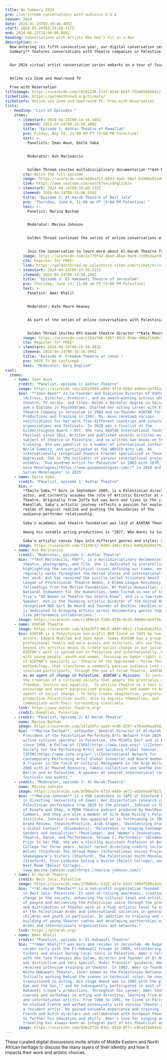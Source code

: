 ```yaml
---
title: No Summary 2024
pre: Live-stream conversations with audience Q & A
season: 2024
date: 2024-01-24T04:39:48.405Z
start: 2024-05-24T03:39:48.417Z
end: 2024-06-13T18:00:00.000Z
heading: Conversations with Artists Who Don't Fit in a Box
description: >-
  Now entering its fifth consecutive year, our digital conversation series **No
  Summary** features conversations with theatre companies in Palestine. 


  Our 2024 virtual artist conversation series embarks on a tour of four Palestinian cities to offer audiences in the Bay Area and beyond a taste of the Palestinian theatre scene today. Each episode spotlights a different theater, showcasing its history, notable performances, challenges, and life behind the scenes through interviews with its artists and community members. Theater makers, audiences, professors, and students are all invited to join in these stimulating conversations. 


  Online via Zoom and Howlround TV

  Free with Reservation
titleimage: https://ucarecdn.com/c8292236-1747-4544-863f-75b4056b6b42/
ticketlink: https://goldenthread.org/tickets/
ticketinfo: Online via Zoom and Howlround TV; Free with Reservation
lists:
  - heading: "List of Episodes "
    items:
      - itemstart: 2024-04-24T00:14:18.448Z
        itemend: 2024-04-24T00:14:18.460Z
        title: "Episode 1: Ashtar Theatre of Ramallah"
        pre: Friday, May 24, 11:00 AM PT (9:00 PM Palestine)
        text: >-
          Panelists: Iman Aoun, Emile Saba 


          Moderator: Ash Marinaccio 


          Golden Thread invites multidisciplinary documentarian **Ash Marinaccio** to facilitate a conversation with **Iman Aoun** and **Emile Saba** of [ASHTAR Theatre](https://www.ashtar-theatre.org/), of Ramallah, Palestine. ASHTAR Theatre is a non-profit organization that was established in 1991 in Jerusalem as the first theatre training organization for youth in Palestine by Edward Muallem and Iman Aoun, two Palestinian prominent actors who worked in theatre since 1977. Join the conversation to learn more about ASHTAR and hear directly from its lead artists about making theatre under occupation and during times of mass atrocities and genocide.
        cta: Watch the full episode
        image: https://ucarecdn.com/ebdea71f-60d3-4a4c-98ef-ba906e92a46e/
        link: https://www.youtube.com/watch?v=LxSPqljSk5o
      - itemstart: 2024-04-24T00:18:06.533Z
        itemend: 2024-04-24T00:18:06.550Z
        title: "Episode 2: Al-Harah Theatre of Beit Jala"
        pre: "Thursday, June 6, 11:00 am PT (9:00 PM Palestine) "
        text: >-
          Panelist: Marina Barham 


          Moderator: Marina Johnson 


          Golden Thread continues the series of online conversations with Palestinian theatres this week with a spotlight on [Al-Harah Theatre](https://alharah.org/), a non-profit cultural organization based in Beit-Jala, Palestine. **Al-Harah Theatre** is dedicated to fostering a civil society that prioritizes human rights, democracy, and freedom of expression. They work with all age groups through performances, festivals, training programs, and cultural projects. By engaging the local Palestinian community, including marginalized areas, and forming international partnerships, Al-Harah Theater aims to enhance both its own work and the performing arts sector in Palestine.


          Join the conversation to learn more about Al-Harah Theatre from **Marina Barham**, its co-Founder and General Director. **Marina Johnson**, a director, dramaturg and a PhD candidate in TAPS (Theatre and Performance Studies) at Stanford University will moderate the conversation.
        image: https://ucarecdn.com/2e779f4d-dbad-46ae-bac0-7c09e3aafda7/
        cta: Register for FREE!
        link: https://goldenthread.my.salesforce-sites.com/ticket/#/instances/a0FRh000006nEkjMAE
      - itemstart: 2024-04-24T00:19:50.223Z
        itemend: 2024-04-24T00:19:50.240Z
        title: "Episode 3: El Hakawati Theatre of Jerusalem"
        pre: Thursday, June 13, 11:00 am PT (9:00 PM Palestine)
        text: >-
          Panelist: Amer Khalil


          Moderator: Kate Moore Heaney 


          As part of the series of online conversations with Palestinian theatres, the spotlight this week is on **El-Hakawati Theatre**, the main public theatre institution in East Jerusalem. El-Hakawati is a Palestinian nonprofit cultural institution which strives to create and to develop a unique cultural life in Jerusalem, by way of producing and presenting artistic, educational, and entertaining programs that reflect the aspirations of the Palestinian people. Since its inception in 1984, El Hakawati operated as a forum for cultural and artistic platforms, and developing creative strategies and activities towards upgrading Arab arts and culture in Jerusalem. 


          Golden Thread invites NYC-based theatre director **Kate Moore Heaney** to moderate the conversation with the director of El-Hakawati theatre, **Amer Khalil**.
        image: https://ucarecdn.com/c162e766-fd5f-4815-93de-d06a7cbb0c3a/
        cta: Register for FREE!
      - itemstart: 2024-04-24T00:16:56.983Z
        itemend: 2024-04-24T00:16:56.996Z
        title: "Episode 4: Freedom Theatre of Jenin "
        pre: DATE To Be Confirmed
        text: "Moderator: Gary English"
cast:
  items:
    - name: Iman Aoun
      credit: "Panelist, episode 1: Ashtar Theatre"
      image: https://ucarecdn.com/226af894-a804-4f7d-850d-4d85ec3af41a/
      bio: '**Iman Aoun** is Co-Founder and Executive Director of ASHTAR Theatre
        (Actress, Director, Producer), and an award-winning actress who works in
        theatre, TV series, and films. Holds a Bachelor Degree in Social Studies
        and a Diploma in Psychodrama. Started her acting career with El-Hakawati
        Theatre Company in Jerusalem in 1984 and co-founder ASHTAR for Theatre
        Productions and Training in 1991. Ms. Aoun received various
        notifications for her work from different countries and international
        organizations and festivals. In 2020 was a finalist at the
        Gilder/Coigney Award – NYC. She runs ASHTAR International Youth Theatre
        Festival since 2012. Written and published several articles on the
        subject of theatre in Palestine, and co-written two books on theatre
        training. She was panelist in a number of international conferences and
        World Summits, and participated at the UNESCO Arts Lab. An
        internationally recognized theatre trainer specialized in Theatre of the
        Oppressed. She is the initiator of various international projects, most
        notable: “One Hundred Artist for Palestine” in 2003 with IETM, “[The
        Gaza Monologues](https://www.gazamonologues.com/)” in 2010 and "The
        Syrian Monologues" in 2015'
    - name: Emile Saba
      credit: "Panelist, episode 1: Ashtar Theatre"
      bio: >-
        **Emile Saba,** born in September 1989, is a Palestinian director and
        actor, and currently assumes the role of Artistic Director at ASHTAR
        Theatre. Originally from Jaffa but was born and lives in the city of
        Ramallah, Saba's artistic journey reflects a passion for exploring the
        realms of magical realism and pushing the boundaries of the
        audience-performer relationship.

        Saba's academic and theatre foundation was laid at ASHTAR Theatre and later was developed at the University of Connecticut, where he earned his Master of Fine Arts in stage performance. The core of Saba's artistic identity lies in his curiosity to understand the human behavior and thinking.

        Among his notable acting productions is "2077, Who Wants to Survive," a compelling piece created by the director Simon Eifeler at Bridgeworks Theatre. His contributions to ASHTAR Theatre include noteworthy productions like "Free Play" and "Love on the Shelf," where he continues to push the boundaries of immersive theatre.

        Saba's artistic canvas taps into different genres and styles; such as "Taming of the Shrew" at Al Kasaba Theatre, and “Monodrama Jabra" at Inad Theatre. His collaboration with the Amwaj Choir Group in "Opera Amal" and "People by the Sea" at The Palestinian Museum and the circus show “Asimo” showcase his commitment to diversifying his artistic portfolio. Saba is currently preparing to start rehearsals on his new production “Guernica- Gaza”, a new collaboration between ASHTAR Theatre and two prominent playwrights, Naomi Wallace and Ismail Khalidi. The production will open in July 2024 and will participate at “Uncaging Our World” festival in Oxford.
      image: https://ucarecdn.com/f1149512-6d85-4461-83e2-648526dd4579/
    - name: Ash Marinaccio
      credit: "Moderator, episode 1: Ashtar Theatre"
      bio: "**Ash Marinaccio, PhD**, is a multidisciplinary documentarian working in
        theatre, photography, and film. She is dedicated to storytelling,
        highlighting the socio-political issues defining our times, and
        regularly works throughout the United States and internationally. For
        her work, Ash has received the Lucille Lortel Visionary Award from the
        League of Professional Theatre Women, a Drama League Residency,
        fellowships from the Mellon Foundation, NY Public Humanities, and
        National Endowment for the Humanities, been listed as one of Culture
        Trip’s “50 Women in Theatre You Should Know”, and is a two-time TEDx
        Speaker. Ash is the founding artistic director of the United Nations
        recognized NGO Girl Be Heard and founder of Docbloc (docbloc.org), which
        is dedicated to bringing artists across documentary genres together for
        live performance collaborations."
      image: https://ucarecdn.com/cc169e14-7268-4f8b-9e1b-9860ecde9f5b/
    - name: ASHTAR Theatre
      image: https://ucarecdn.com/424a7b73-06c5-408f-b9c2-1744a0a62552/
      bio: ASHTAR is a Palestinian non-profit NGO found in 1991 by two prominent
        actors, Edward Muallem and Iman Aoun. Today ASHTAR has a group of
        professional female and male actors and directors, who use theatre
        beyond its artistic means to create social change in our society.
        ASHTAR’s work is spread out in Palestine and internationally. Working
        with young people, youth and women, focusing on human rights issues. One
        of ASHTAR’s specialty is ‘Theatre of the Oppressed – Forum Theatre’
        methodology, that transforms a commonly passive audience into active and
        involved participants. Through the use of Forum Theatre, ASHTAR stands
        as an agent of change in Palestine. ASHTAR’s Mission:  To contribute to
        the creation of a cultured society that adopts the principles of
        freedom, justice and equality.  To utilize theatre as a tool to
        encourage and assert marginalized groups, youth and women to become
        agents of social change.  To help create imaginative, progressive and
        productive Palestinian youth, able to express themselves, and
        communicate with their surrounding creatively.
      link: https://www.ashtar-theatre.org/
      credit: Ramallah, Palestine
    - credit: "Panelist, episode 3: Al-Harah Theatre"
      name: Marina Barham
      image: https://ucarecdn.com/147a39fa-aa24-4c0b-8297-e70aeb6aa050/
      bio: "**Marina Barham**, cofounder, General Director of Al-Harah Theater,
        President of the Palestinian Performing Arts Network from 2019-2021. An
        active cultural operator in Palestine, the Middle East and in Europe
        since 1998. A Fellow of [ISPA](https://www.ispa.org/) \\[International
        Society for the Performing Arts] and Salzburg Global Seminar.
        [IETM](https://www.ietm.org/en) \\[International Network for
        Contemporary Performing Arts] Global Connector and Board member in 2023.
        A Trainer in the field of Cultural Management in the Arab World since
        2006 with Al Mawred Resource, Tamasi Collective and Goethe Institute in
        Berlin and in Palestine. A speaker at several international conferences,
        festivals and events."
    - credit: "Moderator, episode 3: Al-Harah Theatre"
      name: Marina Johnson
      image: https://ucarecdn.com/8f0daa74-673d-4469-a072-e83e9aa97823/
      bio: '**Marina Johnson** is a PhD candidate in TAPS at Stanford University (MFA
        in Directing, University of Iowa). Her dissertation research concerns
        Palestinian performance from 2015 to the present. Johnson is the co-host
        of Kunafa and Shay, a MENA theatre podcast produced by HowlRound Theatre
        Commons, and they are also a member of Silk Road Rising’s Polycultural
        Institute. Johnson’s work has appeared or is forthcoming in TDR: The
        Drama Review, Theatre/Practice, Arab Stages, "Decolonizing Dramaturgy in
        a Global Context" (Bloomsbury), "Milestones in Staging Contemporary
        Genders and Sexualities" (Routledge), and "Women’s Innovations in
        Theatre, Dance, and Performance, Volume I: Performers" (Bloomsbury).
        Prior to her PhD, she was a Visiting Assistant Professor at Beloit
        College for three years. Select recent directing credits include: The
        Wolves (Stanford) The Shroud Maker (International Voices Project),
        Shakespeare’s Sisters (Stanford), The Palestinian Youth Monologues
        (Stanford), Five Lesbians Eating a Quiche (Beloit College), and In the
        Next Room (Beloit College).
        [www.marina-johnson.com](https://marina-johnson.com/)'
    - name: Al-Harah Theatre
      credit: Beit Jala, Palestine
      image: https://ucarecdn.com/1f9b6b5c-51d2-457e-bdd3-3004f509a3d4/
      bio: "**Al-Harah Theater** is a non-profit organization founded in 2005, based
        in Beit Jala- Palestine. It aims at raising awareness, creating positive
        change in the society, enhancing the cultural level and artistic taste
        of people and delivering the Palestinian voice through the production
        and distribution of theater work at a high artistic level to all members
        of the Palestinian Arabs and international societies in general,
        children and youth in particular. In addition to training and capacity
        building of young theater cadres and developing partnerships with local,
        Arabs and internationals organizations and networks."
      link: https://alharah.org/
    - name: Amer Khalil
      credit: "Panelist, episode 3: El-Hakawati Theatre"
      bio: "**Amer Khalil** was born and resides in Jerusalem. He began his theater
        career early with the El-Hakawati troupe in 1980, volunteering to sell
        tickets and assist during local tours in Palestine. Amer's relationship
        with the late François Abu Salem, director and founder of El-Hakawati,
        was distinctive and very special. Under François' guidance, Amer
        received intensive training in theater. In 1983, Amer co-founded the El
        Nozha Hakawati Theater, later known as the Palestinian National Theater.
        Initially working behind the scenes in technical roles, he soon
        transitioned to acting. His stage debut was in 1985 with the play \"The
        Eye and the Sun,\" and he subsequently participated in most of the
        Hakawati troupe's productions. Throughout his career, Amer took numerous
        courses and workshops in acting and directing, learning from many Arab
        and international artists. From 1988 to 1991, he lived in Paris, where
        he studied French and worked extensively with various theater groups as
        a resident artist. He gained valuable experience and training from
        French and Dutch directors and collaborated with European theater groups
        to further his education and skills. Amer's love for singing and
        traveling has always been an integral part of his theatrical work."
      image: https://ucarecdn.com/9d6c2728-93bc-4519-8ffc-e95a474404a4/
---
```

These curated digital discussions invite artists of Middle Eastern and North African heritage to discuss the many layers of their identity and how it impacts their work and artistic choices.